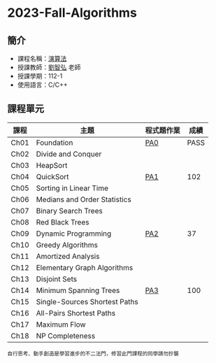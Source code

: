 # 2023-Fall-Algorithms

## 簡介
* 課程名稱：[演算法](https://coursemap.aca.ntu.edu.tw/course_map_all/course.php?code=901+39000)
* 授課教師：[劉智弘](https://www.ee.ntu.edu.tw/profile1.php?id=1090722) 老師
* 授課學期：112-1
* 使用語言：C/C++
 
## 課程單元
|課程|主題|程式題作業|成績|
|----|----|----|----|
|Ch01|Foundation|[PA0](https://github.com/sleeping-psystudent/2023-Fall-Algorithms/tree/master/b08207042_pa0)|PASS|
|Ch02|Divide and Conquer|||
|Ch03|HeapSort|||
|Ch04|QuickSort|[PA1](https://github.com/sleeping-psystudent/2023-Fall-Algorithms/tree/master/b08207042_pa1)|102|
|Ch05|Sorting in Linear Time|||
|Ch06|Medians and Order Statistics|||
|Ch07|Binary Search Trees|||
|Ch08|Red Black Trees|||
|Ch09|Dynamic Programming|[PA2](https://github.com/sleeping-psystudent/2023-Fall-Algorithms/tree/master/b08207042_pa2)|37|
|Ch10|Greedy Algorithms|||
|Ch11|Amortized Analysis|||
|Ch12|Elementary Graph Algorithms|||
|Ch13|Disjoint Sets|||
|Ch14|Minimum Spanning Trees|[PA3](https://github.com/sleeping-psystudent/2023-Fall-Algorithms/tree/master/b08207042_pa3)|100|
|Ch15|Single-Sources Shortest Paths|||
|Ch16|All-Pairs Shortest Paths|||
|Ch17|Maximum Flow|||
|Ch18|NP Completeness|||

    自行思考、動手創造是學習進步的不二法門，修習此門課程的同學請勿抄襲
